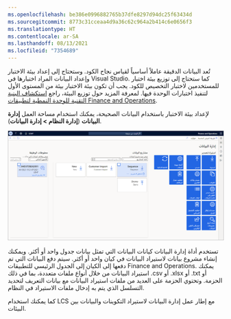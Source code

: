```yaml
---
ms.openlocfilehash: be386e0996882765b37dfe8297d94dc25f63434d
ms.sourcegitcommit: 8773c31cceaa4d9a36c62c964a2b414c6e0656f3
ms.translationtype: HT
ms.contentlocale: ar-SA
ms.lasthandoff: 08/13/2021
ms.locfileid: "7354689"
---
```


تُعد البيانات الدقيقة عاملاً أساسياً لقياس نجاح الكود. وستحتاج إلى إعداد بيئة الاختبار وإعداد البيانات المراد اختبارها في Visual Studio. كما ستحتاج إلى توزيع بيئة اختبار للمستخدمين لاختبار التخصيص للكود. يجب أن تكون بيئة الاختبار بيئة من المستوى الأول لتنفيذ اختبارات الوحدة فيها. لمعرفة المزيد حول توزيع البيئة، راجع [استكشاف البنية التقنية للوحدة النمطية لتطبيقات Finance and Operations](/learn/modules/explore-technical-architecture-finance-operations/?azure-portal=true). 

لإعداد بيئة الاختبار باستخدام البيانات الصحيحة، يمكنك استخدام مساحة العمل **إدارة البيانات** (**إدارة النظام > إدارة البيانات**).

[ ![لقطة شاشة لمساحة عمل إدارة البيانات.](../media/data-management.png) ](../media/data-management.png#lightbox)

تستخدم أداة إدارة البيانات كيانات البيانات التي تمثل بيانات جدول واحد أو أكثر. ويمكنك إنشاء مشروع بيانات لاستيراد البيانات في كيان واحد أو أكثر. سيتم دفع البيانات التي تم دفعها إلى الكيان إلى الجدول الرئيسي للتطبيقات Finance and Operations. يمكنك استيراد البيانات من خلال أنواع ملفات متعددة، بما في ذلك ‎.csv أو ‎.xlsx أو ‎.txt أو الحزمة. وتحتوي الحزمة على العديد من ملفات استيراد البيانات مع بيانات التعريف لتحديد التسلسل الذي يتم به إدخال ملفات الاستيراد في النظام.

كما يمكنك استخدام LCS مع إطار عمل إدارة البيانات لاستيراد التكوينات والبيانات بين البيئات.
